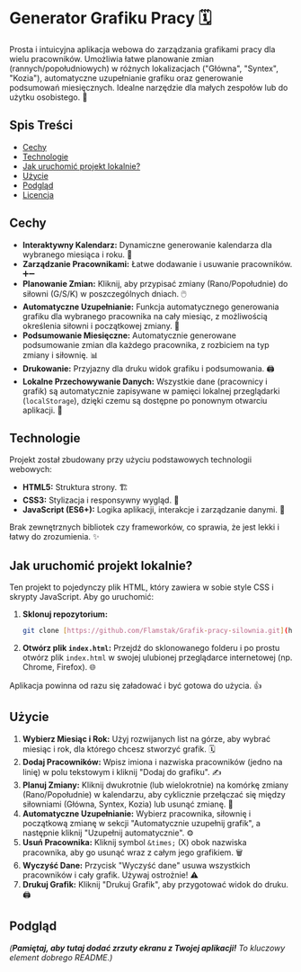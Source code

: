 # Generator Grafiku Pracy 🗓️

Prosta i intuicyjna aplikacja webowa do zarządzania grafikami pracy dla wielu pracowników. Umożliwia łatwe planowanie zmian (rannych/popołudniowych) w różnych lokalizacjach ("Główna", "Syntex", "Kozia"), automatyczne uzupełnianie grafiku oraz generowanie podsumowań miesięcznych. Idealne narzędzie dla małych zespołów lub do użytku osobistego. 💪

## Spis Treści

- [Cechy](#cechy)
- [Technologie](#technologie)
- [Jak uruchomić projekt lokalnie?](#jak-uruchomić-projekt-lokalnie)
- [Użycie](#użycie)
- [Podgląd](#podgląd)
- [Licencja](#licencja)

## Cechy

* **Interaktywny Kalendarz:** Dynamiczne generowanie kalendarza dla wybranego miesiąca i roku. 📅
* **Zarządzanie Pracownikami:** Łatwe dodawanie i usuwanie pracowników. ➕➖
* **Planowanie Zmian:** Kliknij, aby przypisać zmiany (Rano/Popołudnie) do siłowni (G/S/K) w poszczególnych dniach. 🖱️
* **Automatyczne Uzupełnianie:** Funkcja automatycznego generowania grafiku dla wybranego pracownika na cały miesiąc, z możliwością określenia siłowni i początkowej zmiany. 🤖
* **Podsumowanie Miesięczne:** Automatycznie generowane podsumowanie zmian dla każdego pracownika, z rozbiciem na typ zmiany i siłownię. 📊
* **Drukowanie:** Przyjazny dla druku widok grafiku i podsumowania. 🖨️
* **Lokalne Przechowywanie Danych:** Wszystkie dane (pracownicy i grafik) są automatycznie zapisywane w pamięci lokalnej przeglądarki (`localStorage`), dzięki czemu są dostępne po ponownym otwarciu aplikacji. 💾

## Technologie

Projekt został zbudowany przy użyciu podstawowych technologii webowych:

* **HTML5:** Struktura strony. 🏗️
* **CSS3:** Stylizacja i responsywny wygląd. 🎨
* **JavaScript (ES6+):** Logika aplikacji, interakcje i zarządzanie danymi. 🧠

Brak zewnętrznych bibliotek czy frameworków, co sprawia, że jest lekki i łatwy do zrozumienia. ✨

## Jak uruchomić projekt lokalnie?

Ten projekt to pojedynczy plik HTML, który zawiera w sobie style CSS i skrypty JavaScript. Aby go uruchomić:

1.  **Sklonuj repozytorium:**
    ```bash
    git clone [https://github.com/Flamstak/Grafik-pracy-silownia.git](https://github.com/Flamstak/Grafik-pracy-silownia.git)
    ```

2.  **Otwórz plik `index.html`:**
    Przejdź do sklonowanego folderu i po prostu otwórz plik `index.html` w swojej ulubionej przeglądarce internetowej (np. Chrome, Firefox). 🌐

Aplikacja powinna od razu się załadować i być gotowa do użycia. 👍

## Użycie

1.  **Wybierz Miesiąc i Rok:** Użyj rozwijanych list na górze, aby wybrać miesiąc i rok, dla którego chcesz stworzyć grafik. 🗓️
2.  **Dodaj Pracowników:** Wpisz imiona i nazwiska pracowników (jedno na linię) w polu tekstowym i kliknij "Dodaj do grafiku". ✍️
3.  **Planuj Zmiany:** Kliknij dwukrotnie (lub wielokrotnie) na komórkę zmiany (Rano/Popołudnie) w kalendarzu, aby cyklicznie przełączać się między siłowniami (Główna, Syntex, Kozia) lub usunąć zmianę. 🔄
4.  **Automatyczne Uzupełnianie:** Wybierz pracownika, siłownię i początkową zmianę w sekcji "Automatycznie uzupełnij grafik", a następnie kliknij "Uzupełnij automatycznie". ⚙️
5.  **Usuń Pracownika:** Kliknij symbol `&times;` (X) obok nazwiska pracownika, aby go usunąć wraz z całym jego grafikiem. 🗑️
6.  **Wyczyść Dane:** Przycisk "Wyczyść dane" usuwa wszystkich pracowników i cały grafik. Używaj ostrożnie! ⚠️
7.  **Drukuj Grafik:** Kliknij "Drukuj Grafik", aby przygotować widok do druku. 🖨️

## Podgląd

*(**Pamiętaj, aby tutaj dodać zrzuty ekranu z Twojej aplikacji!** To kluczowy element dobrego README.)*